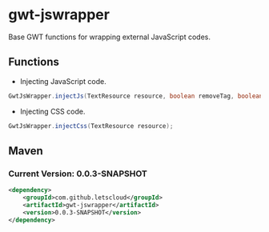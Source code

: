 # gwt-jswrapper
Base GWT functions for wrapping external JavaScript codes.
## Functions
- Injecting JavaScript code.
```java
GwtJsWrapper.injectJs(TextResource resource, boolean removeTag, boolean sourceUrl);
```
- Injecting CSS code.
```java
GwtJsWrapper.injectCss(TextResource resource);
```
## Maven
### Current Version: 0.0.3-SNAPSHOT
```xml
<dependency>
    <groupId>com.github.letscloud</groupId>
    <artifactId>gwt-jswrapper</artifactId>
    <version>0.0.3-SNAPSHOT</version>
</dependency>
```
